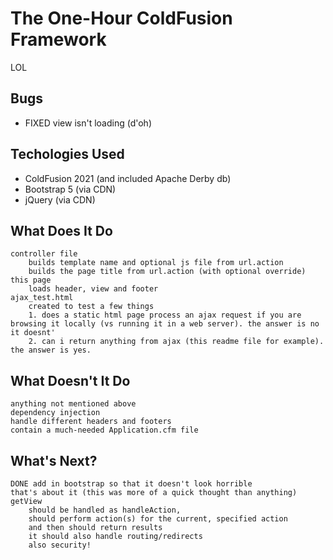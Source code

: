 # The One-Hour ColdFusion Framework 

LOL

## Bugs
* FIXED view isn't loading (d'oh)

## Techologies Used
* ColdFusion 2021 (and included Apache Derby db)
* Bootstrap 5 (via CDN)
* jQuery (via CDN)

## What Does It Do
```
controller file 
    builds template name and optional js file from url.action
    builds the page title from url.action (with optional override)
this page
    loads header, view and footer
ajax_test.html
    created to test a few things
    1. does a static html page process an ajax request if you are browsing it locally (vs running it in a web server). the answer is no it doesnt'
    2. can i return anything from ajax (this readme file for example).  the answer is yes.
```
## What Doesn't It Do
```
anything not mentioned above
dependency injection
handle different headers and footers
contain a much-needed Application.cfm file
```
## What's Next?
```
DONE add in bootstrap so that it doesn't look horrible
that's about it (this was more of a quick thought than anything)
getView 
    should be handled as handleAction, 
    should perform action(s) for the current, specified action 
    and then should return results
    it should also handle routing/redirects
    also security!
```
